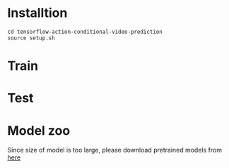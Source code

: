 # Installtion
```
cd tensorflow-action-conditional-video-prediction
source setup.sh
```

# Train

# Test

# Model zoo
Since size of model is too large, please download pretrained models from [here](https://drive.google.com/drive/u/0/folders/0B5wysG7CaEswVnNJdUkyZ29DR2s)
